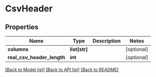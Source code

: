 # CsvHeader

## Properties
Name | Type | Description | Notes
------------ | ------------- | ------------- | -------------
**columns** | **list[str]** |  | [optional] 
**real_csv_header_length** | **int** |  | [optional] 

[[Back to Model list]](../README.md#documentation-for-models) [[Back to API list]](../README.md#documentation-for-api-endpoints) [[Back to README]](../README.md)


